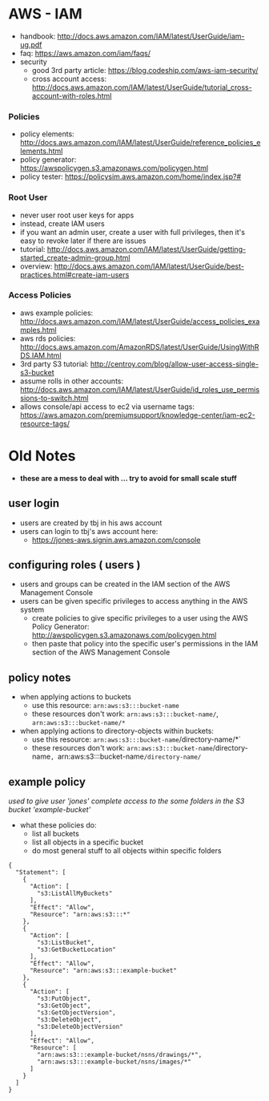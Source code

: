 AWS - IAM
=========
- handbook: http://docs.aws.amazon.com/IAM/latest/UserGuide/iam-ug.pdf
- faq: https://aws.amazon.com/iam/faqs/
- security
  - good 3rd party article: https://blog.codeship.com/aws-iam-security/
  - cross account access: http://docs.aws.amazon.com/IAM/latest/UserGuide/tutorial_cross-account-with-roles.html

### Policies
- policy elements: http://docs.aws.amazon.com/IAM/latest/UserGuide/reference_policies_elements.html
- policy generator: https://awspolicygen.s3.amazonaws.com/policygen.html
- policy tester: https://policysim.aws.amazon.com/home/index.jsp?#

### Root User
- never user root user keys for apps
- instead, create IAM users
- if you want an admin user, create a user with full privileges, then it's easy to revoke later if there are issues
- tutorial: http://docs.aws.amazon.com/IAM/latest/UserGuide/getting-started_create-admin-group.html
- overview: http://docs.aws.amazon.com/IAM/latest/UserGuide/best-practices.html#create-iam-users 

### Access Policies
- aws example policies: http://docs.aws.amazon.com/IAM/latest/UserGuide/access_policies_examples.html
- aws rds policies: http://docs.aws.amazon.com/AmazonRDS/latest/UserGuide/UsingWithRDS.IAM.html
- 3rd party S3 tutorial: http://centroy.com/blog/allow-user-access-single-s3-bucket
- assume rolls in other accounts: http://docs.aws.amazon.com/IAM/latest/UserGuide/id_roles_use_permissions-to-switch.html
- allows console/api access to ec2 via username tags: https://aws.amazon.com/premiumsupport/knowledge-center/iam-ec2-resource-tags/

Old Notes
=========
- **these are a mess to deal with ... try to avoid for small scale stuff**


user login
----------
- users are created by tbj in his aws account
- users can login to tbj's aws account here:
	- https://jones-aws.signin.aws.amazon.com/console


configuring roles ( users )
---------------------------
- users and groups can be created in the IAM section of the AWS Management Console
- users can be given specific privileges to access anything in the AWS system
	- create policies to give specific privileges to a user using the AWS Policy Generator: http://awspolicygen.s3.amazonaws.com/policygen.html
	- then paste that policy into the specific user's permissions in the IAM section of the AWS Management Console


policy notes
------------
- when applying actions to buckets
	- use this resource: `arn:aws:s3:::bucket-name`
	- these resources don't work: `arn:aws:s3:::bucket-name/`, `arn:aws:s3:::bucket-name/*`
- when applying actions to directory-objects within buckets:
	- use this resource: `arn:aws:s3:::bucket-name`/directory-name/*`
	- these resources don't work: `arn:aws:s3:::bucket-name`/directory-name`, `arn:aws:s3:::bucket-name`/directory-name/`


example policy
--------------
*used to give user 'jones' complete access to the some folders in the S3 bucket 'example-bucket'*  
- what these policies do:
	- list all buckets
	- list all objects in a specific bucket
	- do most general stuff to all objects within specific folders
	
```
{
  "Statement": [
    {
      "Action": [
        "s3:ListAllMyBuckets"
      ],
      "Effect": "Allow",
      "Resource": "arn:aws:s3:::*"
    },
    {
      "Action": [
        "s3:ListBucket",
        "s3:GetBucketLocation"
      ],
      "Effect": "Allow",
      "Resource": "arn:aws:s3:::example-bucket"
    },
    {
      "Action": [
        "s3:PutObject",
        "s3:GetObject",
        "s3:GetObjectVersion",
        "s3:DeleteObject",
        "s3:DeleteObjectVersion"
      ],
      "Effect": "Allow",
      "Resource": [
        "arn:aws:s3:::example-bucket/nsns/drawings/*",
        "arn:aws:s3:::example-bucket/nsns/images/*"
      ]
    }
  ]
}
```
